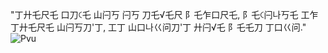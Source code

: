 "丁廾乇尺乇 口刀꒟乇 山闩丂 闩丂 刀乇√乇尺 阝乇乍口尺乇, 阝乇꒟闩나丂乇 工乍 丁廾乇尺乇 山闩丂刀'丁, 工丁 山口나巜问刀'丁 廾闩√乇 阝乇乇刀 丁口巜问."
![Pvu](https://user-images.githubusercontent.com/122244346/212360338-74586690-529e-42ae-954e-0992f2556d96.gif)
